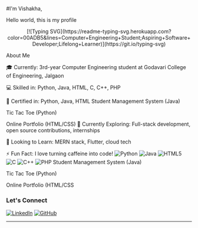 #I'm Vishakha,

Hello world, this is my profile 

<div align="center">
[![Typing SVG](https://readme-typing-svg.herokuapp.com?color=00ADB5&lines=Computer+Engineering+Student;Aspiring+Software+Developer;Lifelong+Learner)](https://git.io/typing-svg)
</div>

About Me

🎓 Currently: 3rd-year Computer Engineering student at Godavari College of Engineering, Jalgaon

💻 Skilled in: Python, Java, HTML, C, C++, PHP

🔖 Certified in: Python, Java, HTML
Student Management System (Java)

Tic Tac Toe (Python)

Online Portfolio (HTML/CSS)
🚀 Currently Exploring: Full-stack development, open source contributions, internships

🌱 Looking to Learn: MERN stack, Flutter, cloud tech

⚡ Fun Fact: I love turning caffeine into code!
![Python](https://img.shields.io/badge/Python-3670A0?style=for-the-badge&logo=python&logoColor=white)
![Java](https://img.shields.io/badge/Java-ED8B00?style=for-the-badge&logo=java&logoColor=white)
![HTML5](https://img.shields.io/badge/HTML5-E34F26?style=for-the-badge&logo=html5&logoColor=white)
![C](https://img.shields.io/badge/C-00599C?style=for-the-badge&logo=c&logoColor=white)
![C++](https://img.shields.io/badge/C++-00599C?style=for-the-badge&logo=cplusplus&logoColor=white)
![PHP](https://img.shields.io/badge/PHP-777BB4?style=for-the-badge&logo=php&logoColor=white)
Student Management System (Java)

Tic Tac Toe (Python)

Online Portfolio (HTML/CSS

### Let's Connect

[![LinkedIn](https://img.shields.io/badge/LinkedIn-blue?style=for-the-badge&logo=linkedin&logoColor=white)](https://www.linkedin.com/in/navgire-vishakha-985a49239)
[![GitHub](https://img.shields.io/badge/GitHub-100000?style=for-the-badge&logo=github&logoColor=white)](https://github.com/navgirevishakha)

---
